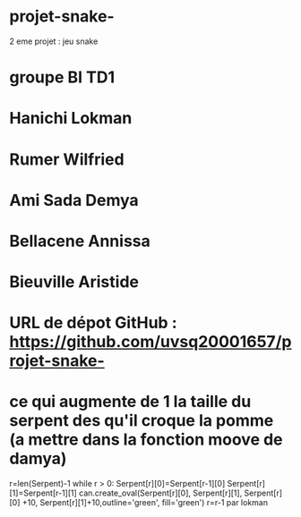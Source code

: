 # projet-snake-
2 eme projet : jeu snake 

# groupe BI TD1
# Hanichi Lokman 
# Rumer Wilfried 
# Ami Sada Demya 
# Bellacene Annissa 
# Bieuville Aristide 
# URL de dépot GitHub : https://github.com/uvsq20001657/projet-snake-


# ce qui augmente de 1 la taille du serpent des qu'il croque la pomme (a mettre dans la fonction moove de damya)
 r=len(Serpent)-1
    while r > 0:
        Serpent[r][0]=Serpent[r-1][0]
        Serpent[r][1]=Serpent[r-1][1]
        can.create_oval(Serpent[r][0], Serpent[r][1], Serpent[r][0] +10, Serpent[r][1]+10,outline='green', fill='green')
        r=r-1
par lokman
